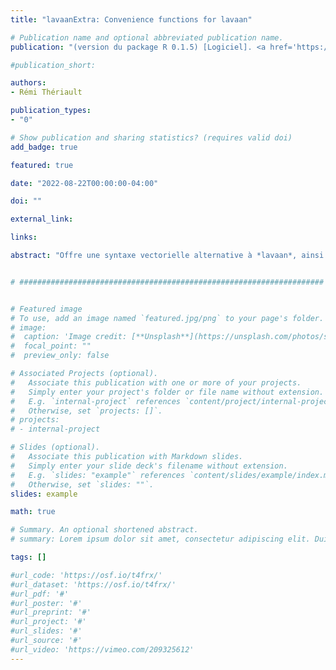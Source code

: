 ```yaml
---
title: "lavaanExtra: Convenience functions for lavaan"

# Publication name and optional abbreviated publication name.
publication: "(version du package R 0.1.5) [Logiciel]. <a href='https://lavaanExtra.remi-theriault.com' target='_blank' rel='noopener noreferrer'>lavaanExtra.remi-theriault.com</a>"

#publication_short: 

authors:
- Rémi Thériault

publication_types:
- "0"

# Show publication and sharing statistics? (requires valid doi)
add_badge: true

featured: true

date: "2022-08-22T00:00:00-04:00"

doi: ""

external_link: 

links: 

abstract: "Offre une syntaxe vectorielle alternative à *lavaan*, ainsi que d'autres fonctions pratiques telles que nommer les chemins et automatiquement définir des liens indirects. Offre également un formatage pratique optimisé pour un workflow de publication et de partage de scripts."


# ####################################################################


# Featured image
# To use, add an image named `featured.jpg/png` to your page's folder. 
# image:
#  caption: 'Image credit: [**Unsplash**](https://unsplash.com/photos/s9CC2SKySJM)'
#  focal_point: ""
#  preview_only: false

# Associated Projects (optional).
#   Associate this publication with one or more of your projects.
#   Simply enter your project's folder or file name without extension.
#   E.g. `internal-project` references `content/project/internal-project/index.md`.
#   Otherwise, set `projects: []`.
# projects:
# - internal-project

# Slides (optional).
#   Associate this publication with Markdown slides.
#   Simply enter your slide deck's filename without extension.
#   E.g. `slides: "example"` references `content/slides/example/index.md`.
#   Otherwise, set `slides: ""`.
slides: example

math: true

# Summary. An optional shortened abstract.
# summary: Lorem ipsum dolor sit amet, consectetur adipiscing elit. Duis posuere tellus ac convallis placerat. Proin tincidunt magna sed ex sollicitudin condimentum.

tags: []

#url_code: 'https://osf.io/t4frx/'
#url_dataset: 'https://osf.io/t4frx/'
#url_pdf: '#'
#url_poster: '#'
#url_preprint: '#'
#url_project: '#'
#url_slides: '#'
#url_source: '#'
#url_video: 'https://vimeo.com/209325612'
---
```

